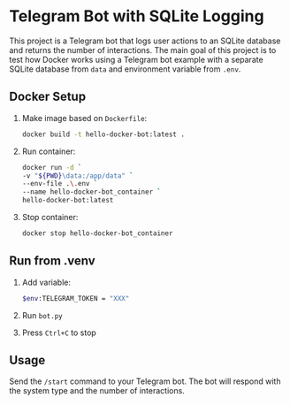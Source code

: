 # Telegram Bot with SQLite Logging

This project is a Telegram bot that logs user actions to an SQLite database and returns the number of interactions. The main goal of this project is to test how Docker works using a Telegram bot example with a separate SQLite database from `data` and environment variable from `.env`.

## Docker Setup

1. Make image based on `Dockerfile`:
    ```sh
    docker build -t hello-docker-bot:latest .
    ```

2. Run container:
    ```sh
    docker run -d `
    -v "${PWD}\data:/app/data" `
    --env-file .\.env `
    --name hello-docker-bot_container `
    hello-docker-bot:latest
    ```

3. Stop container:
    ```sh
    docker stop hello-docker-bot_container
    ```

## Run from .venv

1. Add variable:
    ```sh
    $env:TELEGRAM_TOKEN = "XXX"
    ```

2. Run `bot.py`

3. Press `Ctrl+C` to stop

## Usage

Send the `/start` command to your Telegram bot. The bot will respond with the system type and the number of interactions.